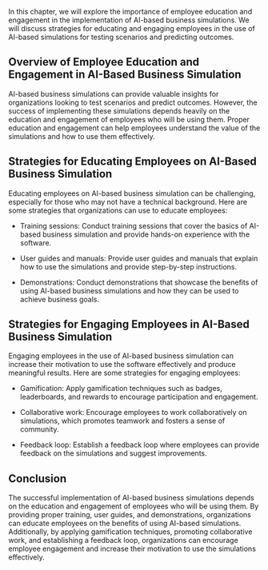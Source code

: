 
In this chapter, we will explore the importance of employee education and engagement in the implementation of AI-based business simulations. We will discuss strategies for educating and engaging employees in the use of AI-based simulations for testing scenarios and predicting outcomes.

Overview of Employee Education and Engagement in AI-Based Business Simulation
-----------------------------------------------------------------------------

AI-based business simulations can provide valuable insights for organizations looking to test scenarios and predict outcomes. However, the success of implementing these simulations depends heavily on the education and engagement of employees who will be using them. Proper education and engagement can help employees understand the value of the simulations and how to use them effectively.

Strategies for Educating Employees on AI-Based Business Simulation
------------------------------------------------------------------

Educating employees on AI-based business simulation can be challenging, especially for those who may not have a technical background. Here are some strategies that organizations can use to educate employees:

* Training sessions: Conduct training sessions that cover the basics of AI-based business simulation and provide hands-on experience with the software.

* User guides and manuals: Provide user guides and manuals that explain how to use the simulations and provide step-by-step instructions.

* Demonstrations: Conduct demonstrations that showcase the benefits of using AI-based business simulations and how they can be used to achieve business goals.

Strategies for Engaging Employees in AI-Based Business Simulation
-----------------------------------------------------------------

Engaging employees in the use of AI-based business simulation can increase their motivation to use the software effectively and produce meaningful results. Here are some strategies for engaging employees:

* Gamification: Apply gamification techniques such as badges, leaderboards, and rewards to encourage participation and engagement.

* Collaborative work: Encourage employees to work collaboratively on simulations, which promotes teamwork and fosters a sense of community.

* Feedback loop: Establish a feedback loop where employees can provide feedback on the simulations and suggest improvements.

Conclusion
----------

The successful implementation of AI-based business simulations depends on the education and engagement of employees who will be using them. By providing proper training, user guides, and demonstrations, organizations can educate employees on the benefits of using AI-based simulations. Additionally, by applying gamification techniques, promoting collaborative work, and establishing a feedback loop, organizations can encourage employee engagement and increase their motivation to use the simulations effectively.
